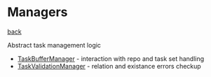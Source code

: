 # Managers
[back](../PlanumModel.md)

Abstract task management logic

- [TaskBufferManager](./TaskBufferManager.cs) - interaction with repo and task set handling
- [TaskValidationManager](./TaskValidationManager.cs) - relation and existance errors checkup

